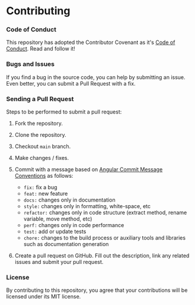 # Contributing

### Code of Conduct

This repository has adopted the Contributor Covenant as it's [Code of Conduct](https://github.com/piotr-shishkov/SteamInventoryServiceTool/blob/main/CODE_OF_CONDUCT.md). Read and follow it!

### Bugs and Issues

If you find a bug in the source code, you can help by submitting an issue.
Even better, you can submit a Pull Request with a fix.

### Sending a Pull Request

Steps to be performed to submit a pull request:

1. Fork the repository.
2. Clone the repository.
3. Checkout `main` branch.
4. Make changes / fixes.
5. Commit with a message based
   on [Angular Commit Message Conventions](https://gist.github.com/stephenparish/9941e89d80e2bc58a153) as follows:

    - `fix:` fix a bug
    - `feat:` new feature
    - `docs:` changes only in documentation
    - `style:` changes only in formatting, white-space, etc
    - `refactor:` changes only in code structure (extract method, rename variable, move method, etc)
    - `perf:` changes only in code performance
    - `test:` add or update tests
    - `chore:` changes to the build process or auxiliary tools and libraries such as documentation generation

6. Create a pull request on GitHub. Fill out the description, link any related issues and submit your pull request.

### License

By contributing to this repository, you agree that your contributions will be licensed under its MIT license.
